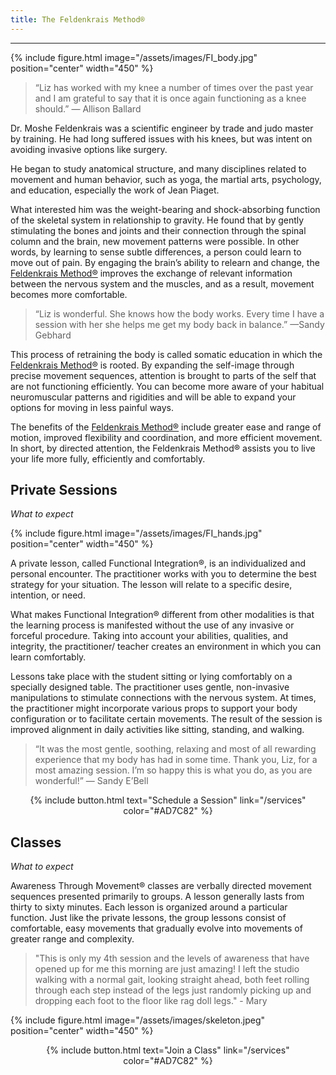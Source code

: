 ```yaml
---
title: The Feldenkrais Method®
---
```


<hr/>

{% include figure.html image="/assets/images/FI_body.jpg" position="center" width="450" %}

> “Liz has worked with my knee a number of times over the past year and I am grateful to say that it is once again functioning as a knee should.” — Allison Ballard 

Dr. Moshe Feldenkrais was a scientific engineer by trade and judo master by training. He had long suffered issues with his knees, but was intent on avoiding invasive options like surgery. 

He began to study anatomical structure, and many disciplines related to movement and human behavior, such as yoga, the martial arts, psychology, and education, especially the work of Jean Piaget. 

What interested him was the weight-bearing and shock-absorbing function of the skeletal system in relationship to gravity. He found that by gently stimulating the bones and joints and their connection through the spinal column and the brain, new movement patterns were possible. In other words, by learning to sense subtle differences, a person could learn to move out of pain. By engaging the brain’s ability to relearn and change, the [Feldenkrais Method®](https://feldenkrais.com/) improves the exchange of relevant information between the nervous system and the muscles, and as a result, movement becomes more comfortable. 

> “Liz is wonderful. She knows how the body works. Every time I have a session with her she helps me get my body back in balance.” —Sandy Gebhard 

This process of retraining the body is called somatic education in which the [Feldenkrais Method®](https://feldenkrais.com/) is rooted. By expanding the self-image through precise movement sequences, attention is brought to parts of the self that are not functioning efficiently. You can become more aware of your habitual neuromuscular patterns and rigidities and will be able to expand your options for moving in less painful ways. 

The benefits of the [Feldenkrais Method®](https://feldenkrais.com/) include greater ease and range of motion, improved flexibility and coordination, and more efficient movement. In short, by directed attention, the Feldenkrais Method® assists you to live your life more fully, efficiently and comfortably. 

## Private Sessions
_What to expect_

{% include figure.html image="/assets/images/FI_hands.jpg" position="center" width="450" %}

A private lesson, called Functional Integration®, is an individualized and personal encounter. The practitioner works with you to determine the best strategy for your situation. The lesson will relate to a specific desire, intention, or need. 

What makes Functional Integration® different from other modalities is that the learning process is manifested without the use of any invasive or forceful procedure. Taking into account your abilities, qualities, and integrity, the practitioner/ teacher creates an environment in which you can learn comfortably. 

Lessons take place with the student sitting or lying comfortably on a specially designed table. The practitioner uses gentle, non-invasive manipulations to stimulate connections with the nervous system. At times, the practitioner might incorporate various props to support your body configuration or to facilitate certain movements. The result of the session is improved alignment in daily activities like sitting, standing, and walking.

> “It was the most gentle, soothing, relaxing and most of all rewarding experience that my body has had in some time. Thank you, Liz, for a most amazing session. I’m so happy this is what you do, as you are wonderful!” — Sandy E’Bell 

<p style="text-align: center;">{% include button.html text="Schedule a Session" link="/services" color="#AD7C82" %}</p>

## Classes
_What to expect_

Awareness Through Movement® classes are verbally directed movement sequences presented primarily to groups. A lesson generally lasts from thirty to sixty minutes. Each lesson is organized around a particular function. Just like the private lessons, the group lessons consist of comfortable, easy movements that gradually evolve into movements of greater range and complexity. 

> "This is only my 4th session and the levels of awareness that have opened up for me this morning are just amazing!  I left the studio walking with a normal gait, looking straight ahead, both feet rolling through each step instead of the legs just randomly picking up and dropping each foot to the floor like rag doll legs." - Mary

{% include figure.html image="/assets/images/skeleton.jpeg" position="center" width="450" %} 

<p style="text-align: center;">{% include button.html text="Join a Class" link="/services" color="#AD7C82" %}</p>
